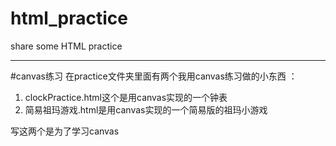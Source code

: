 # html_practice
share some HTML practice<br>

___
#canvas练习
在practice文件夹里面有两个我用canvas练习做的小东西  ：
1. clockPractice.html这个是用canvas实现的一个钟表<br>
2. 简易祖玛游戏.html是用canvas实现的一个简易版的祖玛小游戏<br>

写这两个是为了学习canvas
